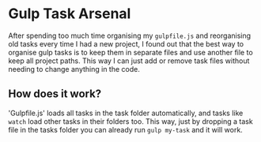 # Gulp Task Arsenal

After spending too much time organising my `gulpfile.js` and reorganising old tasks every time I had a new project, I found out that the best way to organise gulp tasks is to keep them in separate files and use another file to keep all project paths. This way I can just add or remove task files without needing to change anything in the code.

## How does it work?
'Gulpfile.js' loads all tasks in the task folder automatically, and tasks like `watch` load other tasks in their folders too. This way, just by dropping a task file in the tasks folder you can already run `gulp my-task` and it will work.
